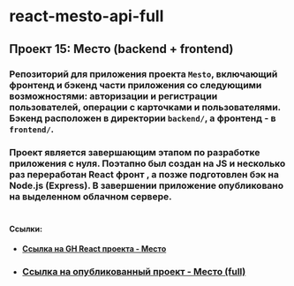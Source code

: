 # react-mesto-api-full

## Проект 15: Место (backend + frontend)
### Репозиторий для приложения проекта `Mesto`, включающий фронтенд и бэкенд части приложения со следующими возможностями: авторизации и регистрации пользователей, операции с карточками и пользователями. Бэкенд расположен в директории `backend/`, а фронтенд - в `frontend/`.

### Проект является завершающим этапом по разработке приложения с нуля. Поэтапно был создан на JS и несколько раз переработан React фронт , а позже подготовлен бэк на Node.js (Express). В завершении приложение опубликовано на выделенном облачном сервере.

#
**Ссылки:**
- #### [Ссылка на GH React проекта - __Место__](https://github.com/DiVoropay/react-mesto-auth)

- ### [Ссылка на опубликованный проект - __Место (full)__](https://projectyp.nomoredomains.icu)